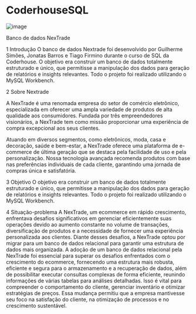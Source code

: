 # CoderhouseSQL
 ![image](https://github.com/NextradeBD/CoderhouseSQL/assets/152503285/2fc92dd8-0ea5-4b47-9d39-d5d8adb483d2)

Banco de dados NexTrade


1	Introdução
O banco de dados Nextrade foi desenvolvido por Guilherme Simões, Jonatas Barros e Tiago Firmino durante o curso de SQL da Coderhouse.
O objetivo era construir um banco de dados totalmente estruturado e único, que permitisse a manipulação dos dados para geração de relatórios e insights relevantes. Todo o projeto foi realizado utilizando o MySQL Workbench.

2	Sobre Nextrade

A NexTrade é uma renomada empresa do setor de comércio eletrônico, especializada em 
oferecer uma ampla variedade de produtos de alta qualidade aos consumidores. Fundada por 
três empreendedores visionários, a NexTrade tem como missão proporcionar uma experiência 
de compra excepcional aos seus clientes.

Atuando em diversos segmentos, como eletrônicos, moda, casa e decoração, saúde e bem-estar, 
a NexTrade oferece uma plataforma de e-commerce de última geração que se destaca pela 
facilidade de uso e pela personalização. Nossa tecnologia avançada recomenda produtos com 
base nas preferências individuais de cada cliente, garantindo uma jornada de compras única e 
satisfatória.


3	Objetivo
O objetivo era construir um banco de dados totalmente estruturado e único, que permitisse a manipulação dos dados para geração de relatórios e insights relevantes. Todo o projeto foi realizado utilizando o MySQL Workbench.

4	Situação-problema
A NexTrade, um ecommerce em rápido crescimento, enfrentava desafios significativos em gerenciar eficientemente suas operações devido ao aumento constante no volume de transações, diversificação de produtos e a necessidade de fornecer uma experiência personalizada aos clientes. 
Diante desses desafios, a NexTrade optou por migrar para um banco de dados relacional para garantir uma estrutura de dados mais organizada.
A adoção de um banco de dados relacional pela NexTrade foi essencial para superar os desafios enfrentados com o crescimento do ecommerce, fornecendo uma estrutura mais robusta, eficiente e segura para o armazenamento e a recuperação de dados, além de possibilitar executar consultas complexas de forma eficiente, reunindo informações de várias tabelas para análises detalhadas. Isso é vital para compreender o comportamento do cliente, gerenciar inventário e otimizar estratégias de preços. Essa mudança permitiu que a empresa mantivesse seu foco na satisfação do cliente, na otimização de processos e no crescimento sustentável. 

